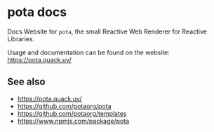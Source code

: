 # pota docs

Docs Website for `pota`, the small Reactive Web Renderer for Reactive
Libraries.

Usage and documentation can be found on the website:
https://pota.quack.uy/

## See also

- https://pota.quack.uy/
- https://github.com/potaorg/pota
- https://github.com/potaorg/templates
- https://www.npmjs.com/package/pota
